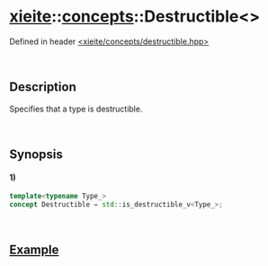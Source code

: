 # [xieite](../../xieite.md)\:\:[concepts](../../concepts.md)\:\:Destructible\<\>
Defined in header [<xieite/concepts/destructible.hpp>](../../../include/xieite/concepts/destructible.hpp)

&nbsp;

## Description
Specifies that a type is destructible.

&nbsp;

## Synopsis
#### 1)
```cpp
template<typename Type_>
concept Destructible = std::is_destructible_v<Type_>;
```

&nbsp;

## [Example](https://en.cppreference.com/w/cpp/types/is_destructible#Example)
